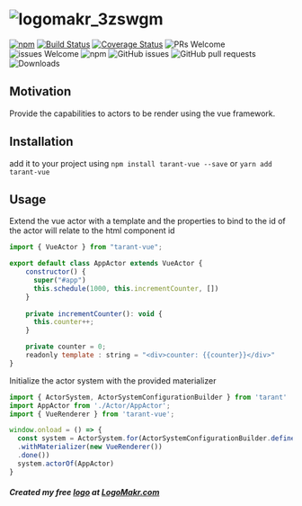 # ![logomakr_3zswgm](https://user-images.githubusercontent.com/3071208/50431626-dfd3f180-0891-11e9-9e18-d50539670810.png)


[![npm](https://img.shields.io/npm/v/tarant-vue.svg)](https://www.npmjs.com/package/tarant-vue)
[![Build Status](https://travis-ci.org/tarantx/tarant-vue.svg?branch=master)](https://travis-ci.org/tarantx/tarant-vue)
[![Coverage Status](https://coveralls.io/repos/github/tarantx/tarant-vue/badge.svg?branch=master)](https://coveralls.io/github/tarantx/tarant-vue?branch=master)
![PRs Welcome](https://img.shields.io/badge/PRs-welcome-brightgreen.svg)
![issues Welcome](https://img.shields.io/badge/issues-welcome-brightgreen.svg)
![npm](https://img.shields.io/npm/l/tarant-vue.svg)
![GitHub issues](https://img.shields.io/github/issues/tarantx/tarant-vue.svg)
![GitHub pull requests](https://img.shields.io/github/issues-pr/tarantx/tarant-vue.svg)
![Downloads](https://img.shields.io/npm/dt/tarant-vue.svg)

## Motivation

Provide the capabilities to actors to be render using the vue framework.

## Installation

add it to your project using `npm install tarant-vue --save` or `yarn add tarant-vue`

## Usage

Extend the vue actor with a template and the properties to bind to the id of the actor will relate to the html component id

```js
import { VueActor } from "tarant-vue";

export default class AppActor extends VueActor {
    constructor() {
      super("#app")
      this.schedule(1000, this.incrementCounter, [])
    }
  
    private incrementCounter(): void {
      this.counter++;
    }

    private counter = 0; 
    readonly template : string = "<div>counter: {{counter}}</div>"
}
```

Initialize the actor system with the provided materializer
```js
import { ActorSystem, ActorSystemConfigurationBuilder } from 'tarant'
import AppActor from './Actor/AppActor';
import { VueRenderer } from 'tarant-vue';

window.onload = () => {
  const system = ActorSystem.for(ActorSystemConfigurationBuilder.define()
  .withMaterializer(new VueRenderer())
  .done())  
  system.actorOf(AppActor)
}
```
##### Created my free [logo](https://logomakr.com/3zsWGM) at <a href="http://logomakr.com" title="Logo Makr">LogoMakr.com</a> 